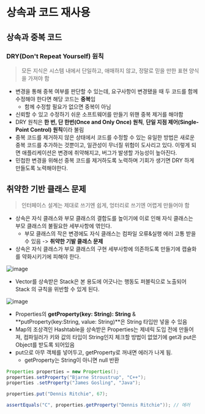 # 상속과 코드 재사용

## 상속과 중복 코드

### DRY(Don't Repeat Yourself) 원칙

> 모든 지식은 시스템 내에서 단일하고, 애매하지 않고, 정말로 믿을 만한 표현 양식을 가져야 함

- 변경을 통해 중복 여부를 판단할 수 있는데, 요구사항이 변경됐을 때 두 코드를 함께 수정해야 한다면 해당 코드는 **중복**임
  - 함께 수정할 필요가 없으면 중복이 아님
- 신뢰할 수 있고 수정하기 쉬운 소프트웨어를 만들기 위핸 중복 제거를 해야함
- DRY 원칙은 **한 번, 단 한번(Once and Only Once) 원칙**, **단일 지점 제어(Single-Point Control) 원칙**이라 불림
- 중복 코드를 제거하지 않은 상태에서 코드를 수정할 수 있는 유일한 방법은 새로운 중복 코드를 추가하는 것뿐이고, 일관성이 무너질 위험이 도사리고 있다. 이렇게 되면 애플리케이션은 변경에 취약해지고, 버그가 발생할 가능성이 높아진다.
- 민첩한 변경을 위해선 중복 코드를 제거하도록 노력하며 기회가 생기면 DRY 하게 만들도록 노력해야한다.

## 취약한 기반 클래스 문제

> 인터페이스 설계는 제대로 쓰기엔 쉽게, 엉터리로 쓰기엔 어렵게 만들어야 함

- 상속은 자식 클래스와 부모 클래스의 결합도를 높이기에 이로 인해 자식 클래스는 부모 클래스의 불필요한 세부사항에 엮인다.
  - 부모 클래스의 작은 변경에도 자식 클래스는 컴파일 오류&실행 에러 고통 받을 수 있음 -> **취약한 기발 클래스 문제**
- 상속은 자식 클래스가 부모 클래스의 구현 세부사항에 의존하도록 만들기에 캡슐화를 약화시키기에 피해야 한다.

![image](https://github.com/somefood/cs-study/assets/24751937/832ba7a4-b93e-41b2-80c4-4a769a3c19f1)

- Vector를 상속받은 Stack은 본 용도에 어긋나는 행동도 퍼블릭으로 노출되어 Stack 의 규칙을 위반할 수 있게 된다.

![image](https://github.com/somefood/cs-study/assets/24751937/4d991e64-e75b-4664-9907-edb6647fa806)

- Properties의 **getProperty(key: String): String** & **putProperty(key:String, value: String)**은 String 타입만 넣을 수 있음
- Map의 조상격인 Hashtable을 상속받은 Properties는 제네릭 도입 전에 만들어져, 컴파일러가 키와 값의 타입이 String인지 체크할 방법이 없었기에 get과 put은 Object를 받도록 되어있음
- put으로 아무 객체를 넣어두고, getProperty로 꺼내면 에러가 나게 됨.
  - getProperty는 String이 아니면 null 반환

```java
Properties properties = new Properties();
properties.setProperty("Bjarne Stroustrup", "C++");
properties .setProperty("James Gosling", "Java");

properties.put("Dennis Ritchie", 67);

assertEquals("C", properties.getProperty("Dennis Ritchie")); // 에러
```
